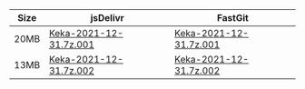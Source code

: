 |    Size   |     jsDelivr  | FastGit |
|  ---  |  ---  |  ---  |
| 20MB | [Keka-2021-12-31.7z.001](https://cdn.jsdelivr.net/gh/appleians/Keka@main/Keka-2021-12-31.7z.001) | [Keka-2021-12-31.7z.001](https://raw.fastgit.org/appleians/Keka/main/Keka-2021-12-31.7z.001) |
| 13MB | [Keka-2021-12-31.7z.002](https://cdn.jsdelivr.net/gh/appleians/Keka@main/Keka-2021-12-31.7z.002) | [Keka-2021-12-31.7z.002](https://raw.fastgit.org/appleians/Keka/main/Keka-2021-12-31.7z.002) |
